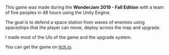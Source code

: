 This game was made during the **WonderJam 2019 - Fall Edition** with a team of five peoples in 48 hours using the Unity Engine. 

The goal is to defend a space station from waves of enemies using spaceships that the player can move, deploy across the map and upgrade. 

I made most of the UIs of the game and the upgrade system.

You can get the game on [itch.io](https://cawotte.itch.io/space-league-wonderjam).
